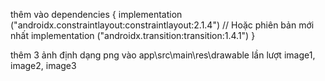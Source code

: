 thêm vào 
dependencies {
    implementation ("androidx.constraintlayout:constraintlayout:2.1.4") // Hoặc phiên bản mới nhất
    implementation ("androidx.transition:transition:1.4.1")
}

thêm 3 ảnh định dạng png vào app\src\main\res\drawable
lần lượt image1, image2, image3
